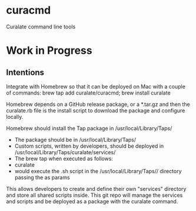 # curacmd
Curalate command line tools

# Work in Progress
## Intentions
Integrate with Homebrew so that it can be deployed on Mac with a couple of commands: brew tap add curalate/curacmd; brew install curalate


Homebrew depends on a GitHub release package, or a *.tar.gz and then the curalate.rb file is the install script to download the package and configure locally.

Homebrew should install the Tap package in /usr/local/Library/Taps/

- The package should be in /usr/local/Library/Taps/
- Custom scripts, written by developers, should be deployed in /usr/local/Library/Taps/curalate/services/
- The brew tap when executed as follows:
-    curalate <service> <command> <options>
-    would execute the <command>.sh script in the /usr/local/Library/Taps/<service>/ directory passing the <options> as params

This allows developers to create and define their own "services" directory and store all shared scripts inside. This git repo will manage the services and scripts and be deployed as a package with the curalate command.
